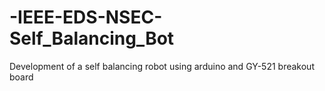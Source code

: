 # -IEEE-EDS-NSEC-Self_Balancing_Bot
Development of a self balancing robot using arduino and GY-521 breakout board
